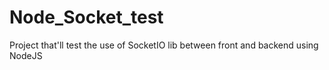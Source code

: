 # Node_Socket_test
Project that'll test the use of SocketIO lib between front and backend using NodeJS
